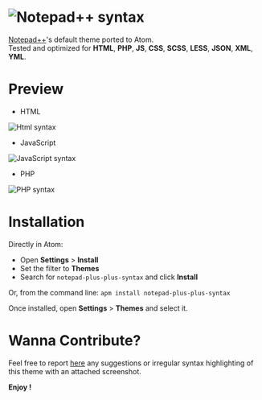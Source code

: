 # ![Notepad++ syntax](https://raw.githubusercontent.com/classikd/notepad-plus-plus-syntax/master/images/logo-notepad-syntax.png)

[Notepad++](https://notepad-plus-plus.org/fr/)'s default theme ported to Atom.  
Tested and optimized for __HTML__, __PHP__, __JS__, __CSS__, __SCSS__, __LESS__, __JSON__, __XML__, __YML__.

# Preview
* HTML

![Html syntax](https://raw.githubusercontent.com/classikd/notepad-plus-plus-syntax/master/screenshots/html-notepad.png)

* JavaScript

![JavaScript syntax](https://raw.githubusercontent.com/classikd/notepad-plus-plus-syntax/master/screenshots/js-notepad.png)

* PHP

![PHP syntax](https://raw.githubusercontent.com/classikd/notepad-plus-plus-syntax/master/screenshots/php-notepad.png)

# Installation
Directly in Atom:
* Open __Settings__ > __Install__
* Set the filter to __Themes__
* Search for `notepad-plus-plus-syntax` and click __Install__

Or, from the command line: `apm install notepad-plus-plus-syntax`

Once installed, open __Settings__ > __Themes__ and select it.


# Wanna Contribute?
Feel free to report [here](https://github.com/classikd/notepad-plus-plus-syntax/issues) any suggestions or irregular syntax highlighting of this theme with an attached screenshot.


__Enjoy !__
